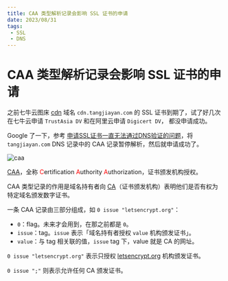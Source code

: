 ```yaml
---
title: CAA 类型解析记录会影响 SSL 证书的申请
date: 2023/08/31
tags: 
 - SSL
 - DNS
---
```


# CAA 类型解析记录会影响 SSL 证书的申请

之前七牛云图床 [cdn](https://en.wikipedia.org/wiki/Content\_delivery\_network) 域名 `cdn.tangjiayan.com` 的 SSL 证书到期了，试了好几次在七牛云申请 `TrustAsia DV` 和在阿里云申请 `Digicert DV`， 都没申请成功。

Google 了一下，参考 [申请SSL证书一直无法通过DNS验证的问题](https://www.tangruiping.com/post/ssl-certificate-dns.html)，将 `tangjiayan.com` DNS 记录中的 CAA 记录暂停解析，然后就申请成功了。

![caa](https://cdn.jsdelivr.net/gh/tangjan/imgBed/notes/2023/08/31/caa-ssl/caa.png)

[CAA](https://en.wikipedia.org/wiki/DNS\_Certification\_Authority\_Authorization)，全称 <span style="color:red;">C</span>ertification <span style="color:red;">A</span>uthority <span style="color:red;">A</span>uthorization，证书颁发机构授权。

CAA 类型记录的作用是域名持有者向 [CA](https://en.wikipedia.org/wiki/Certificate\_authority)（证书颁发机构）表明他们是否有权为特定域名颁发数字证书。

一条 CAA 记录由三部分组成，如 `0 issue "letsencrypt.org"`：

* `0`：flag。未来才会用到，在那之前都是 `0`。
* `issue`：tag。`issue` 表示「域名持有者授权 `value` 机构颁发证书」。
* `value`：与 tag 相关联的值，`issue` tag 下，value 就是 CA 的网址。

`0 issue "letsencrypt.org"` 表示只授权 [letsencrypt.org](https://letsencrypt.org/) 机构颁发证书。

`0 issue ";"` 则表示允许任何 CA 颁发证书。
